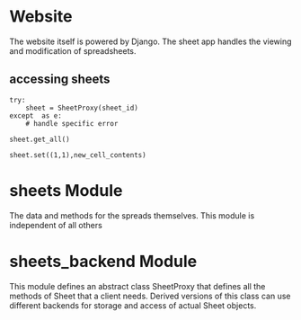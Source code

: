 

# Website

The website itself is powered by Django.
The sheet app handles the viewing and modification of spreadsheets.

## accessing sheets

    try:
        sheet = SheetProxy(sheet_id)
    except  as e:
        # handle specific error
    
    sheet.get_all()

    sheet.set((1,1),new_cell_contents)
    
    

# sheets Module

The data and methods for the spreads themselves.
This module is independent of all others

# sheets\_backend Module

This module defines an abstract class SheetProxy that
defines all the methods of Sheet that a client needs.
Derived versions of this class can use different backends for
storage and access of actual Sheet objects.




